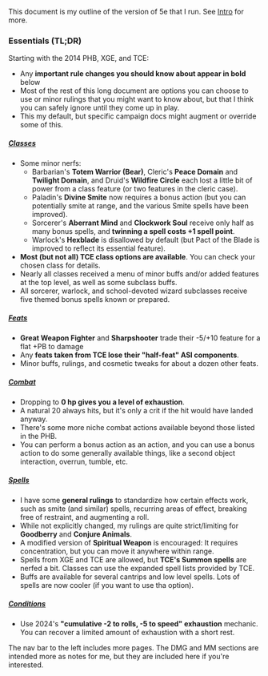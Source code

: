 This document is my outline of the version of 5e that I run. See [Intro](Intro.md) for more.

### Essentials (TL;DR)

Starting with the 2014 PHB, XGE, and TCE:

+ Any **important rule changes you should know about appear in bold** below
+ Most of the rest of this long document are options you can choose to use or minor rulings that you might want to know about, but that I think you can safely ignore until they come up in play.
+ This my default, but specific campaign docs might augment or override some of this.

##### [Classes](Classes.md)

+ Some minor nerfs:
	+ Barbarian's **Totem Warrior (Bear)**, Cleric's **Peace Domain** and **Twilight Domain**, and Druid's **Wildfire Circle** each lost a little bit of power from a class feature (or two features in the cleric case).
	+ Paladin's **Divine Smite** now requires a bonus action (but you can potentially smite at range, and the various Smite spells have been improved).
	+ Sorcerer's **Aberrant Mind** and **Clockwork Soul** receive only half as many bonus spells, and **twinning a spell costs +1 spell point**.
	+ Warlock's **Hexblade** is disallowed by default (but Pact of the Blade is improved to reflect its essential feature).
+ **Most (but not all) TCE class options are available**.  You can check your chosen class for details.
+ Nearly all classes received a menu of minor buffs and/or added features at the top level, as well as some subclass buffs.
+ All sorcerer, warlock, and school-devoted wizard subclasses receive five themed bonus spells known or prepared.

##### [Feats](Feats.md)

+ **Great Weapon Fighter** and **Sharpshooter** trade their -5/+10 feature for a flat +PB to damage
+ Any **feats taken from TCE lose their "half-feat" ASI components**.
+ Minor buffs, rulings, and cosmetic tweaks for about a dozen other feats.

##### [Combat](Combat.md)

* Dropping to **0 hp gives you a level of exhaustion**.
* A natural 20 always hits, but it's only a crit if the hit would have landed anyway.
* There's some more niche combat actions available beyond those listed in the PHB.  
* You can perform a bonus action as an action, and you can use a bonus action to do some generally available things, like a second object interaction, overrun, tumble, etc.

##### [Spells](Spells.md)

+ I have some **general rulings** to standardize how certain effects work, such as smite (and similar) spells, recurring areas of effect, breaking free of restraint, and augmenting a roll.
+ While not explicitly changed, my rulings are quite strict/limiting for **Goodberry** and **Conjure Animals**.
+ A modified version of **Spiritual Weapon** is encouraged: It requires concentration, but you can move it anywhere within range.
+ Spells from XGE and TCE are allowed, but **TCE's Summon spells** are nerfed a bit. Classes can use the expanded spell lists provided by TCE. 
+ Buffs are available for several cantrips and low level spells. Lots of spells are now cooler (if you want to use tha option).

##### [Conditions](Conditions.md)

* Use 2024's **"cumulative -2 to rolls, -5 to speed" exhaustion** mechanic. You can recover a limited amount of exhaustion with a short rest.

The nav bar to the left includes more pages.  The DMG and MM sections are intended more as notes for me, but they are included here if you're interested.

